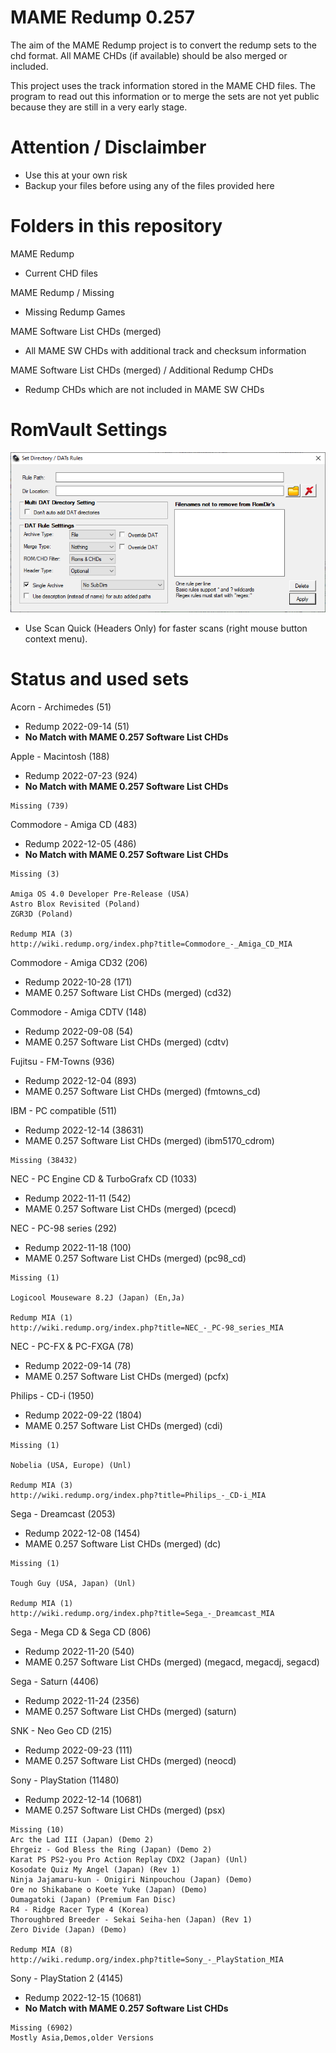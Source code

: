 # MAME Redump 0.257

The aim of the MAME Redump project is to convert the redump sets to the chd format. All MAME CHDs (if available) should be also merged or included.

This project uses the track information stored in the MAME CHD files.
The program to read out this information or to merge the sets are not yet public because they are still in a very early stage.

# Attention / Disclaimber

- Use this at your own risk
- Backup your files before using any of the files provided here

# Folders in this repository

MAME Redump
- Current CHD files

MAME Redump / Missing 
- Missing Redump Games

MAME Software List CHDs (merged)
- All MAME SW CHDs with additional track and checksum information

MAME Software List CHDs (merged) / Additional Redump CHDs
- Redump CHDs which are not included in MAME SW CHDs

# RomVault Settings

![RomVault Settings](/Romvault.png?raw=true "RomVault Settings")

- Use Scan Quick (Headers Only) for faster scans (right mouse button context menu).

# Status and used sets

Acorn - Archimedes (51)
- Redump 2022-09-14 (51)
- **No Match with MAME 0.257 Software List CHDs**

Apple - Macintosh (188)
- Redump 2022-07-23 (924)
- **No Match with MAME 0.257 Software List CHDs**

```
Missing (739)
```

Commodore - Amiga CD (483)
- Redump 2022-12-05 (486)
- **No Match with MAME 0.257 Software List CHDs**

```
Missing (3)

Amiga OS 4.0 Developer Pre-Release (USA)
Astro Blox Revisited (Poland)
ZGR3D (Poland)

Redump MIA (3)
http://wiki.redump.org/index.php?title=Commodore_-_Amiga_CD_MIA
```

Commodore - Amiga CD32 (206)
- Redump 2022-10-28 (171)
- MAME 0.257 Software List CHDs (merged) (cd32)

Commodore - Amiga CDTV (148)
- Redump 2022-09-08 (54)
- MAME 0.257 Software List CHDs (merged) (cdtv)

Fujitsu - FM-Towns (936)
- Redump 2022-12-04 (893)
- MAME 0.257 Software List CHDs (merged) (fmtowns_cd)

IBM - PC compatible (511)
- Redump 2022-12-14 (38631)
- MAME 0.257 Software List CHDs (merged) (ibm5170_cdrom)

```
Missing (38432)
```

NEC - PC Engine CD & TurboGrafx CD (1033)
- Redump 2022-11-11 (542)
- MAME 0.257 Software List CHDs (merged) (pcecd)

NEC - PC-98 series (292)
- Redump 2022-11-18 (100)
- MAME 0.257 Software List CHDs (merged) (pc98_cd)

```
Missing (1)

Logicool Mouseware 8.2J (Japan) (En,Ja)

Redump MIA (1)
http://wiki.redump.org/index.php?title=NEC_-_PC-98_series_MIA
```

NEC - PC-FX & PC-FXGA (78)
- Redump 2022-09-14 (78)
- MAME 0.257 Software List CHDs (merged) (pcfx)

Philips - CD-i (1950)
- Redump 2022-09-22 (1804)
- MAME 0.257 Software List CHDs (merged) (cdi)

```
Missing (1)

Nobelia (USA, Europe) (Unl)

Redump MIA (3)
http://wiki.redump.org/index.php?title=Philips_-_CD-i_MIA
```

Sega - Dreamcast (2053)
- Redump 2022-12-08 (1454)
- MAME 0.257 Software List CHDs (merged) (dc)

```
Missing (1)

Tough Guy (USA, Japan) (Unl)

Redump MIA (1)
http://wiki.redump.org/index.php?title=Sega_-_Dreamcast_MIA
```

Sega - Mega CD & Sega CD (806)
- Redump 2022-11-20 (540)
- MAME 0.257 Software List CHDs (merged) (megacd, megacdj, segacd)

Sega - Saturn (4406)
- Redump 2022-11-24 (2356)
- MAME 0.257 Software List CHDs (merged) (saturn)

SNK - Neo Geo CD (215)
- Redump 2022-09-23 (111)
- MAME 0.257 Software List CHDs (merged) (neocd)

Sony - PlayStation (11480)
- Redump 2022-12-14 (10681)
- MAME 0.257 Software List CHDs (merged) (psx)

```
Missing (10)
Arc the Lad III (Japan) (Demo 2)
Ehrgeiz - God Bless the Ring (Japan) (Demo 2)
Karat PS PS2-you Pro Action Replay CDX2 (Japan) (Unl)
Kosodate Quiz My Angel (Japan) (Rev 1)
Ninja Jajamaru-kun - Onigiri Ninpouchou (Japan) (Demo)
Ore no Shikabane o Koete Yuke (Japan) (Demo)
Oumagatoki (Japan) (Premium Fan Disc)
R4 - Ridge Racer Type 4 (Korea)
Thoroughbred Breeder - Sekai Seiha-hen (Japan) (Rev 1)
Zero Divide (Japan) (Demo)

Redump MIA (8)
http://wiki.redump.org/index.php?title=Sony_-_PlayStation_MIA
```

Sony - PlayStation 2 (4145)
- Redump 2022-12-15 (10681)
- **No Match with MAME 0.257 Software List CHDs**

```
Missing (6902)
Mostly Asia,Demos,older Versions 
```
